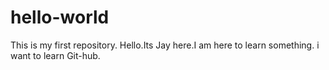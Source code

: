 # hello-world
This is my first repository.
Hello.Its Jay here.I am here to learn something.
i want to learn Git-hub.
